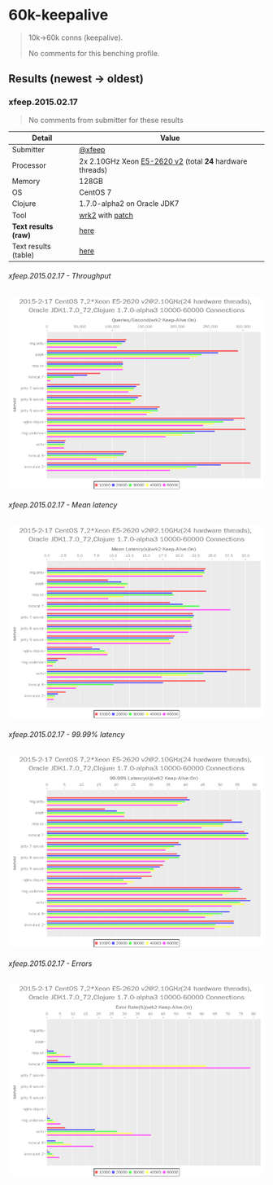 # 60k-keepalive

> 10k→60k conns (keepalive).
>
> No comments for this benching profile.

## Results (newest → oldest)

### xfeep.2015.02.17

> No comments from submitter for these results

Detail                  | Value
----------------------- | -----
Submitter               | [@xfeep]
Processor               | 2x 2.10GHz Xeon [E5-2620 v2] (total **24** hardware threads)
Memory                  | 128GB
OS                      | CentOS 7
Clojure                 | 1.7.0-alpha2 on Oracle JDK7
Tool                    | [wrk2] with [patch]
**Text results (raw)**  | [here](20150217-13-18)
Text results (table)    | [here](20150217-13-18-table.txt)

###### xfeep.2015.02.17 - Throughput
![Throughput chart](20150217-13-18-qps.png)

###### xfeep.2015.02.17 - Mean latency
![Mean latency chart](20150217-13-18-mlat.png)

###### xfeep.2015.02.17 - 99.99% latency
![99.99% latency chart](20150217-13-18-n4lat.png)

###### xfeep.2015.02.17 - Errors
![Errors chart](20150217-13-18-errs.png)

[@xfeep]: https://github.com/xfeep
[wrk2]: https://github.com/giltene/wrk2
[patch]: https://github.com/wg/wrk/issues/118#issuecomment-72155351
[E5-2620 v2]: http://ark.intel.com/products/75789/Intel-Xeon-Processor-E5-2620-v2-15M-Cache-2_10-GHz
